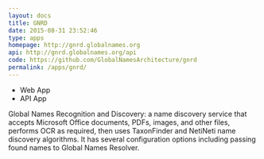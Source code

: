 ```yaml
---
layout: docs
title: GNRD
date: 2015-08-31 23:52:46
type: apps
homepage: http://gnrd.globalnames.org
api: http://gnrd.globalnames.org/api
code: https://github.com/GlobalNamesArchitecture/gnrd
permalink: /apps/gnrd/
---
```


<div class="note application">

  <ul>
    <li>Web App</li>
    <li>API App</li>
  </ul>

  <p> Global Names Recognition and Discovery: a name discovery service that
  accepts Microsoft Office documents, PDFs, images, and other files, performs
  OCR as required, then uses TaxonFinder and NetiNeti name discovery
  algorithms. It has several configuration options including passing found
  names to Global Names Resolver.</p>

</div>
